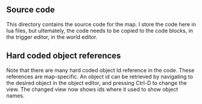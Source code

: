 ## Source code

This directory contains the source code for the map. I store the code here in lua files, but ultemately, the code needs to be copied to the code blocks, in the trigger editor, in the world editor.

## Hard coded object references

Note that there are many hard coded object Id reference in the code. These references are map-specific. An object id can be retrieved by navigating to the desired object in the object editor, and pressing Ctrl-D to change the view. The changed view now shows ids where it used to show object names.